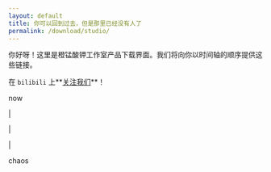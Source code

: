```yaml
---
layout: default
title: 你可以回到过去，但是那里已经没有人了
permalink: /download/studio/
---
```


你好呀！这里是橙锰酸钾工作室产品下载界面。我们将向你以时间轴的顺序提供这些链接。

在 `bilibili` 上**[关注我们](https://space.bilibili.com/2146486290)**！

now

|

|

|

chaos